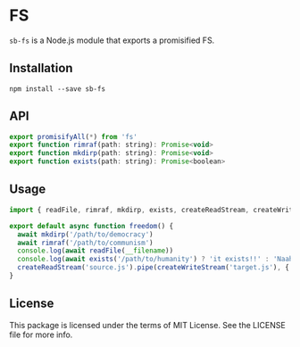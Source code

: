 # FS

`sb-fs` is a Node.js module that exports a promisified FS.

## Installation

```
npm install --save sb-fs
```

## API

```js
export promisifyAll(*) from 'fs'
export function rimraf(path: string): Promise<void>
export function mkdirp(path: string): Promise<void>
export function exists(path: string): Promise<boolean>
```

## Usage

```js
import { readFile, rimraf, mkdirp, exists, createReadStream, createWriteStream } from 'sb-fs'

export default async function freedom() {
  await mkdirp('/path/to/democracy')
  await rimraf('/path/to/communism')
  console.log(await readFile(__filename))
  console.log(await exists('/path/to/humanity') ? 'it exists!!' : 'Naah it doesnt exist' )
  createReadStream('source.js').pipe(createWriteStream('target.js'), { end: true })
}
```

## License

This package is licensed under the terms of MIT License. See the LICENSE file for more info.
